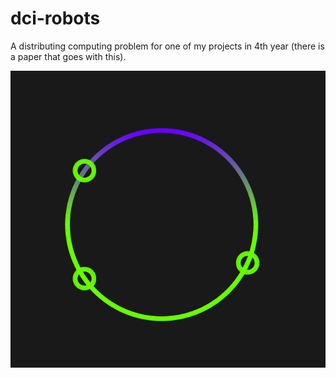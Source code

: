 # dci-robots

A distributing computing problem for one of my projects in 4th year (there is a paper that goes with this).

![](https://raw.githubusercontent.com/qubard/dci-robots/master/screenshot.png)
